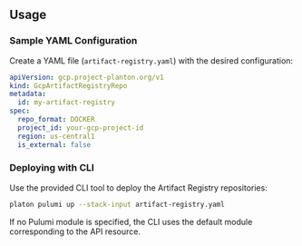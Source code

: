 ## Usage

### Sample YAML Configuration

Create a YAML file (`artifact-registry.yaml`) with the desired configuration:

```yaml
apiVersion: gcp.project-planton.org/v1
kind: GcpArtifactRegistryRepo
metadata:
  id: my-artifact-registry
spec:
  repo_format: DOCKER
  project_id: your-gcp-project-id
  region: us-central1
  is_external: false
```

### Deploying with CLI

Use the provided CLI tool to deploy the Artifact Registry repositories:

```bash
platon pulumi up --stack-input artifact-registry.yaml
```

If no Pulumi module is specified, the CLI uses the default module corresponding to the API resource.
